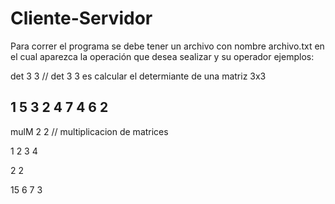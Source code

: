 # Cliente-Servidor

Para correr el programa se debe tener un archivo con nombre archivo.txt en el cual aparezca la operación que desea sealizar y su operador ejemplos:

det 3 3 // det 3 3  es calcular el determiante de una matriz 3x3

1 5 3
2 4 7
4 6 2
---------------------------------------------------------
mulM 2 2 // multiplicacion de matrices

1 2
3 4

2 2

15 6
7 3


